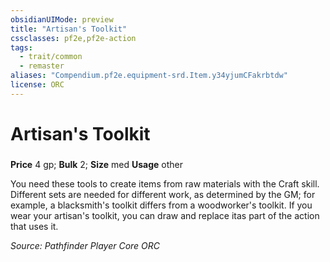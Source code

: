 ```yaml
---
obsidianUIMode: preview
title: "Artisan's Toolkit"
cssclasses: pf2e,pf2e-action
tags:
  - trait/common
  - remaster
aliases: "Compendium.pf2e.equipment-srd.Item.y34yjumCFakrbtdw"
license: ORC
---
```

# Artisan's Toolkit

### 


**Price** 4 gp; 
**Bulk** 2; **Size** med
**Usage** other

You need these tools to create items from raw materials with the Craft skill. Different sets are needed for different work, as determined by the GM; for example, a blacksmith's toolkit differs from a woodworker's toolkit. If you wear your artisan's toolkit, you can draw and replace itas part of the action that uses it.

*Source: Pathfinder Player Core*
*ORC*